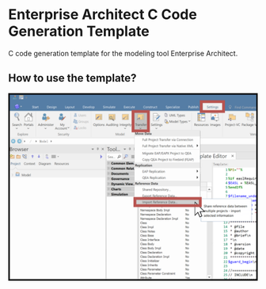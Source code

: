 # Enterprise Architect C Code Generation Template
C code generation template for the modeling tool Enterprise Architect.

## How to use the template?
![import_cgt_1](asset/import_cgt_1.png)
